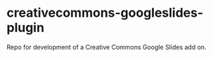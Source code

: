 # creativecommons-googleslides-plugin
Repo for development of a Creative Commons Google Slides add on.
